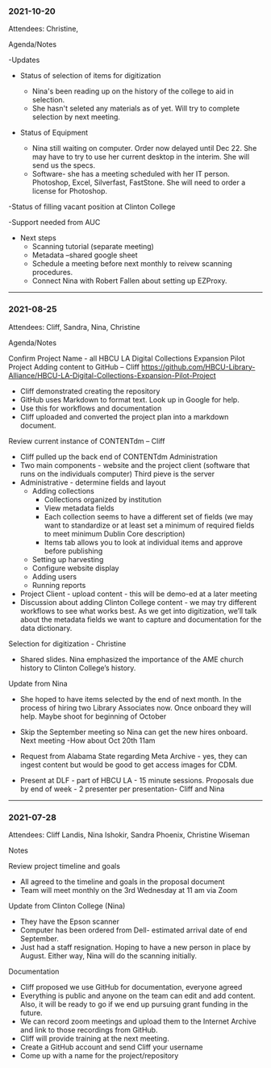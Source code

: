 ### 2021-10-20

Attendees: Christine,

Agenda/Notes

-Updates
- Status of selection of items for digitization
	- Nina's been reading up on the history of the college to aid in selection. 
	- She hasn't seleted any materials as of yet. Will try to complete selection by next meeting.

- Status of Equipment
    - Nina still waiting on computer.  Order now delayed until Dec 22. She may have to try to use her current desktop in the interim. She will send us the specs.
    - Software- she has a meeting scheduled with her IT person.  Photoshop, Excel, Silverfast, FastStone.  She will need to order a license for Photoshop.
	
-Status of filling vacant position at Clinton College

-Support needed from AUC

- Next steps
	- Scanning tutorial (separate meeting)
	- Metadata –shared google sheet
	- Schedule a meeting before next monthly to reivew scanning procedures.
	- Connect Nina with Robert Fallen about setting up EZProxy.

---

### 2021-08-25

Attendees:  Cliff, Sandra, Nina, Christine

Agenda/Notes

Confirm Project Name - all
HBCU LA Digital Collections Expansion Pilot Project
Adding content to GitHub – Cliff
https://github.com/HBCU-Library-Alliance/HBCU-LA-Digital-Collections-Expansion-Pilot-Project
- Cliff demonstrated creating the repository
- GitHub uses Markdown to format text.  Look up in Google for help.
- Use this for workflows and documentation
- Cliff uploaded and converted the project plan into a markdown document.

Review current instance of CONTENTdm – Cliff

- Cliff pulled up the back end of CONTENTdm Administration
- Two main components - website and the project client  (software that runs on the individuals computer)  Third pieve is the server
- Administrative - determine fields and layout
    - Adding collections
        - Collections organized by institution
        - View metadata fields
        - Each collection seems to have a different set of fields (we may want to standardize or at least set a minimum of required fields to meet minimum Dublin Core description)
        - Items tab allows you to look at individual items and approve before publishing
    - Setting up harvesting
    - Configure website display
    - Adding users
    - Running reports
- Project Client - upload content - this will be demo-ed at a later meeting
- Discussion about adding Clinton College content - we may try different workflows to see what works best.  As we get into digitization, we’ll talk about the metadata fields we want to capture and documentation for the data dictionary.

Selection for digitization - Christine

- Shared slides. Nina emphasized the importance of the AME church history to Clinton College’s history.

Update from Nina

- She hoped to have items selected by the end of next month.  In the process of hiring two Library Associates now. Once onboard they will help.  Maybe shoot for beginning of October
- Skip the September meeting so Nina can get the new hires onboard.  Next meeting -How about Oct 20th 11am

- Request from Alabama State regarding Meta Archive - yes, they can ingest content but would be good to get access images for CDM.
- Present at DLF - part of HBCU LA - 15 minute sessions.  Proposals due by end of week - 2 presenter per presentation- Cliff and Nina

---

### 2021-07-28

Attendees: Cliff Landis, Nina Ishokir, Sandra Phoenix, Christine Wiseman

Notes

Review project timeline and goals
- All agreed to the timeline and goals in the proposal document
- Team will meet monthly on the 3rd Wednesday at 11 am via Zoom

Update from Clinton College (Nina)
- They have the Epson scanner
- Computer has been ordered from Dell- estimated arrival date of end September. 
- Just had a staff resignation.  Hoping to have a new person in place by August.  Either way, Nina will do the scanning initially.

Documentation 
- Cliff proposed we use GitHub for documentation, everyone agreed
- Everything is public and anyone on the team can edit and add content.  Also, it will be ready to go if we end up pursuing grant funding in the future.  
- We can record zoom meetings and upload them to  the Internet Archive and link to those recordings from GitHub. 
- Cliff will provide training at the next meeting.
- Create a GitHub account and send Cliff your username
- Come up with a name for the project/repository
